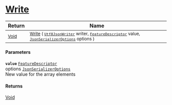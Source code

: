 # [Write](./NetCoreFeatureDescriptorConverter-100664185.md)



| Return | Name | 
| --- | --- | 
| <sub>[Void](https://docs.microsoft.com/en-us/dotnet/api/System.Void)</sub>| <sub>[Write](./NetCoreFeatureDescriptorConverter-100664185.md) ( [`Utf8JsonWriter`](https://docs.microsoft.com/en-us/dotnet/api/System.Text.Json.Utf8JsonWriter) writer, [`FeatureDescriptor`](./../../../FeatureDescriptor.md) value, [`JsonSerializerOptions`](https://docs.microsoft.com/en-us/dotnet/api/System.Text.Json.JsonSerializerOptions) options )</sub>| <br>


#### Parameters
**`value`**  [`FeatureDescriptor`](./../../../FeatureDescriptor.md)<br> options  [`JsonSerializerOptions`](https://docs.microsoft.com/en-us/dotnet/api/System.Text.Json.JsonSerializerOptions)<br>New value for the array elements
#### Returns
[Void](https://docs.microsoft.com/en-us/dotnet/api/System.Void)